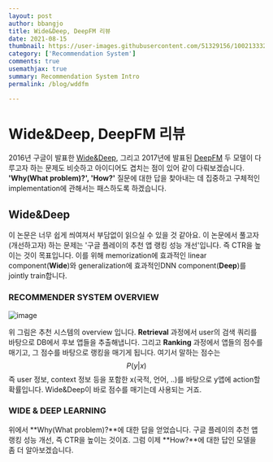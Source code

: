 ```yaml
---
layout: post
author: bbangjo
title: Wide&Deep, DeepFM 리뷰
date: 2021-08-15
thumbnail: https://user-images.githubusercontent.com/51329156/100213332-d35ee480-2f51-11eb-9d0b-20b17ed189d8.png
category: ['Recommendation System']
comments: true
usemathjax: true
summary: Recommendation System Intro
permalink: /blog/wddfm

---
```


# Wide&Deep, DeepFM 리뷰

2016년 구글이 발표한 [Wide&Deep](https://arxiv.org/abs/1606.07792), 그리고 2017년에 발표된 [DeepFM](https://arxiv.org/abs/1703.04247) 두 모델이 다루고자 하는 문제도 비슷하고 아이디어도 겹치는 점이 있어 같이 다뤄보겠습니다. **'Why(What problem)?', 'How?'** 질문에 대한 답을 찾아내는 데 집중하고 구체적인 implementation에 관해서는 패스하도록 하겠습니다. 

## Wide&Deep

이 논문은 너무 쉽게 씌여져서 부담없이 읽으실 수 있을 것 같아요. 이 논문에서 풀고자(개선하고자) 하는 문제는 '구글 플레이의 추천 앱 랭킹 성능 개선'입니다. 즉 CTR을 높이는 것이 목표입니다. 이를 위해 memorization에 효과적인 linear component(**Wide**)와 generalization에 효과적인DNN component(**Deep**)를 jointly train합니다.  

### RECOMMENDER SYSTEM OVERVIEW

![image](https://user-images.githubusercontent.com/51329156/129478615-c56a6863-e231-445e-80bf-2e7bf54ea8d0.png)

위 그림은 추천 시스템의 overview 입니다. **Retrieval** 과정에서 user의 검색 쿼리를 바탕으로 DB에서 후보 앱들을 추출해냅니다. 그리고 **Ranking** 과정에서 앱들의 점수를 매기고, 그 점수를 바탕으로 랭킹을 매기게 됩니다. 여기서 말하는 점수는 $$P(y|x)$$ 즉 user 정보, context 정보 등을 포함한  x(국적, 언어, ..)를 바탕으로 y앱에 action할 확률입니다. Wide&Deep이 바로 점수를 매기는데 사용되는 거죠. 





###  WIDE & DEEP LEARNING

위에서 **Why(What problem)?**에 대한 답을 얻었습니다. 구글 플레이의 추천 앱 랭킹 성능 개선, 즉 CTR을 높이는 것이죠. 그럼 이제 **How?**에 대한 답인 모델을 좀 더 알아보겠습니다.



